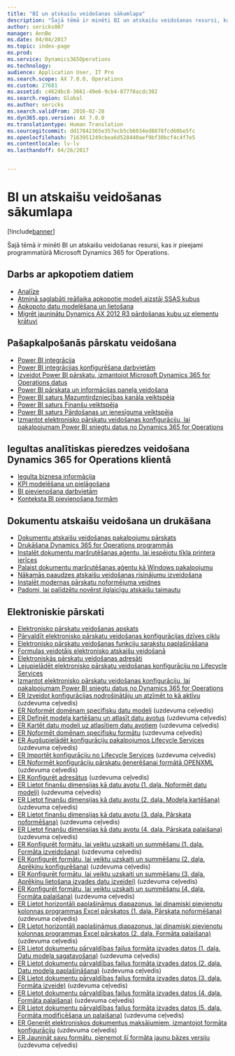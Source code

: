```yaml
---
title: "BI un atskaišu veidošanas sākumlapa"
description: "Šajā tēmā ir minēti BI un atskaišu veidošanas resursi, kas ir pieejami programmatūrā Microsoft Dynamics 365 for Operations."
author: sericks007
manager: AnnBe
ms.date: 04/04/2017
ms.topic: index-page
ms.prod: 
ms.service: Dynamics365Operations
ms.technology: 
audience: Application User, IT Pro
ms.search.scope: AX 7.0.0, Operations
ms.custom: 27681
ms.assetid: c4624bc8-3661-49e6-9cb4-87778acdc302
ms.search.region: Global
ms.author: sericks
ms.search.validFrom: 2016-02-28
ms.dyn365.ops.version: AX 7.0.0
ms.translationtype: Human Translation
ms.sourcegitcommit: dd17842365e357ecb5cb6034ed8878fcd60be5fc
ms.openlocfilehash: 7163951249cbea6d528440aef9bf38bcf4c4f7e5
ms.contentlocale: lv-lv
ms.lasthandoff: 04/26/2017


---
```


# <a name="bi-amp-reporting-home-page"></a>BI un atskaišu veidošanas sākumlapa

[!include[banner](../includes/banner.md)]


Šajā tēmā ir minēti BI un atskaišu veidošanas resursi, kas ir pieejami programmatūrā Microsoft Dynamics 365 for Operations. 

<a name="working-with-aggregate-data"></a>Darbs ar apkopotiem datiem
---------------------------

-   [Analīze](analytics.md)
-   [Atmiņā saglabāti reāllaika apkopotie modeļi aizstāj SSAS kubus](..\migration-upgrade\in-memory-real-time-aggregate-models.md)
-   [Apkopoto datu modelēšana un lietošana](model-aggregate-data.md)
-   [Migrēt jauninātu Dynamics AX 2012 R3 pārdošanas kubu uz elementu krātuvi](..\migration-upgrade\migrate-upgraded-cube-entity-store.md)

## <a name="self-service-reporting"></a>Pašapkalpošanās pārskatu veidošana
-   [Power BI integrācija](power-bi-integration.md)
-   [Power BI integrācijas konfigurēšana darbvietām](configure-power-bi-integration.md)
-   [Izveidot Power BI pārskatu, izmantojot Microsoft Dynamics 365 for Operations datus](create-powerbi-report-data.md)
-   [Power BI pārskata un informācijas paneļa veidošana](create-powerbi-report-dashboard.md)
-   [Power BI saturs Mazumtirdzniecības kanāla veiktspēja](retail-channel-performance-dashboard-power-bi-data.md)
-   [Power BI saturs Finanšu veiktspēja](financial-performance-power-bi-content-pack.md)
-   [Power BI saturs Pārdošanas un ienesīguma veiktspēja](sales-profitability-performance-content-pack.md)
-   [Izmantot elektronisko pārskatu veidošanas konfigurāciju, lai pakalpojumam Power BI sniegtu datus no Dynamics 365 for Operations](general-electronic-reporting-report-configuration-get-data-powerbi.md)

## <a name="building-embedded-analytical-experiences-in-the-dynamics-365-for-operations-client"></a>Iegultas analītiskas pieredzes veidošana Dynamics 365 for Operations klientā
-   [Iegulta biznesa informācija](analytics.md#embedded-business-intelligence)
-   [KPI modelēšana un pielāgošana](analytics.md#kpi-modeling-and-customization)
-   [BI pievienošana darbvietām](add-bi-workspaces.md)
-   [Konteksta BI pievienošana formām](add-contextual-bi-forms.md)

## <a name="document-reporting-and-printing"></a>Dokumentu atskaišu veidošana un drukāšana
-   [Dokumentu atskaišu veidošanas pakalpojumu pārskats](document-reporting-services.md)
-   [Drukāšana Dynamics 365 for Operations programmās](print-documents.md)
-   [Instalēt dokumentu maršrutēšanas aģentu, lai iespējotu tīkla printera ierīces](install-document-routing-agent.md)
-   [Palaist dokumentu maršrutēšanas aģentu kā Windows pakalpojumu](run-document-routing-agent-as-windows-service.md)
-   [Nākamās paaudzes atskaišu veidošanas risinājumu izveidošana](create-nextgen-reporting-solutions.md)
-   [Instalēt modernas pārskatu noformējuma veidnes](install-modern-report-design-templates.md)
-   [Padomi, lai palīdzētu novērst ilglaicīgu atskaišu taimautu](prevent-long-running-reports-timing-out.md)

## <a name="electronic-reporting"></a>Elektroniskie pārskati
-   [Elektronisko pārskatu veidošanas apskats](general-electronic-reporting.md)
-   [Pārvaldīt elektronisko pārskatu veidošanas konfigurācijas dzīves ciklu](general-electronic-reporting-manage-configuration-lifecycle.md)
-   [Elektronisko pārskatu veidošanas funkciju sarakstu paplašināšana](general-electronic-reporting-formulas-list-extension.md)
-   [Formulas veidotājs elektronisko atskaišu veidošanā](general-electronic-reporting-formula-designer.md)
-   [Elektroniskās pārskatu veidošanas adresāti](electronic-reporting-destinations.md)
-   [Lejupielādēt elektronisko pārskatu veidošanas konfigurāciju no Lifecycle Services](download-electronic-reporting-configuration-lcs.md)
-   [Izmantot elektronisko pārskatu veidošanas konfigurāciju, lai pakalpojumam Power BI sniegtu datus no Dynamics 365 for Operations](general-electronic-reporting-report-configuration-get-data-powerbi.md)
-   [ER Izveidot konfigurācijas nodrošinātāju un atzīmēt to kā aktīvu](http://ax.help.dynamics.com/en/wiki/er-select-service-provider/) (uzdevuma ceļvedis)
-   [ER Noformēt domēnam specifisku datu modeli](http://ax.help.dynamics.com/en/wiki/er-design-domain-specific-data-model/) (uzdevuma ceļvedis)
-   [ER Definēt modeļa kartēšanu un atlasīt datu avotus](http://ax.help.dynamics.com/en/wiki/er-define-model-mapping-and-select-data-sources/) (uzdevuma ceļvedis)
-   [ER Kartēt datu modeli uz atlasītiem datu avotiem](http://ax.help.dynamics.com/en/wiki/er-map-data-model-to-selected-data-sources/) (uzdevuma ceļvedis)
-   [ER Noformēt domēnam specifisku formātu](http://ax.help.dynamics.com/en/wiki/er-design-domain-specific-format/) (uzdevuma ceļvedis)
-   [ER Augšupielādēt konfigurāciju pakalpojumos Lifecycle Services](http://ax.help.dynamics.com/en/wiki/upload-a-configuration-into-lifecycle-services/) (uzdevuma ceļvedis)
-   [ER Importēt konfigurāciju no Lifecycle Services](http://ax.help.dynamics.com/en/wiki/import-a-configuration-from-lifecycle-services/) (uzdevuma ceļvedis)
-   [ER Noformēt konfigurāciju pārskatu ģenerēšanai formātā OPENXML](http://ax.help.dynamics.com/en/wiki/design-a-configuration-for-generating-reports-in-openxml-format/) (uzdevuma ceļvedis)
-   [ER Konfigurēt adresātus](http://ax.help.dynamics.com/en/wiki/configure-destinations/) (uzdevuma ceļvedis)
-   [ER Lietot finanšu dimensijas kā datu avotu (1. daļa. Noformēt datu modeli)](http://ax.help.dynamics.com/en/wiki/er-use-financial-dimensions-as-a-data-source-part-1-design-data-model/) (uzdevuma ceļvedis)
-   [ER Lietot finanšu dimensijas kā datu avotu (2. daļa. Modeļa kartēšana)](http://ax.help.dynamics.com/en/wiki/er-use-financial-dimensions-as-a-data-source-part-2-model-mapping/) (uzdevuma ceļvedis)
-   [ER Lietot finanšu dimensijas kā datu avotu (3. daļa. Pārskata noformēšana)](http://ax.help.dynamics.com/en/wiki/er-use-financial-dimensions-as-a-data-source-part-3-design-the-report/) (uzdevuma ceļvedis)
-   [ER Lietot finanšu dimensijas kā datu avotu (4. daļa. Pārskata palaišana)](http://ax.help.dynamics.com/en/wiki/er-use-financial-dimensions-as-a-data-source-part-4-run-the-report/) (uzdevuma ceļvedis)
-   [ER Konfigurēt formātu, lai veiktu uzskaiti un summēšanu (1. daļa. Formāta izveidošana)](http://ax.help.dynamics.com/en/wiki/er-configure-format-to-do-counting-and-summing-part-1-create-format/) (uzdevuma ceļvedis)
-   [ER Konfigurēt formātu, lai veiktu uzskaiti un summēšanu (2. daļa. Aprēķinu konfigurēšana)](http://ax.help.dynamics.com/en/wiki/er-configure-format-to-do-counting-and-summing-part-2-configure-computations/) (uzdevuma ceļvedis)
-   [ER Konfigurēt formātu, lai veiktu uzskaiti un summēšanu (3. daļa. Aprēķinu lietošana izvades datu izveidei)](http://ax.help.dynamics.com/en/wiki/er-configure-format-to-do-counting-and-summing-part-3-use-computations-to-make-the-output/) (uzdevuma ceļvedis)
-   [ER Konfigurēt formātu, lai veiktu uzskaiti un summēšanu (4. daļa. Formāta palaišana)](http://ax.help.dynamics.com/en/wiki/er-configure-format-to-do-counting-and-summing-part-4-run-format/) (uzdevuma ceļvedis)
-   [ER Lietot horizontāli paplašināmus diapazonus, lai dinamiski pievienotu kolonnas programmas Excel pārskatos (1. daļa. Pārskata noformēšana)](http://ax.help.dynamics.com/en/wiki/er-use-horizontally-expandable-ranges-to-dynamically-add-columns-in-excel-reports-part-1-design-format/) (uzdevuma ceļvedis)
-   [ER Lietot horizontāli paplašināmus diapazonus, lai dinamiski pievienotu kolonnas programmas Excel pārskatos (2. daļa. Formāta palaišana)](http://ax.help.dynamics.com/en/wiki/er-use-horizontally-expandable-ranges-to-dynamically-add-columns-in-excel-reports-part-2-run-format/) (uzdevuma ceļvedis)
-   [ER Lietot dokumentu pārvaldības failus formāta izvades datos (1. daļa. Datu modeļa sagatavošana)](http://ax.help.dynamics.com/en/wiki/er-use-document-management-files-in-format-outputs-part-1-prepare-data-model/) (uzdevuma ceļvedis)
-   [ER Lietot dokumentu pārvaldības failus formāta izvades datos (2. daļa. Datu modeļa paplašināšana)](http://ax.help.dynamics.com/en/wiki/er-use-document-management-files-in-format-outputs-part-2-extend-data-model/) (uzdevuma ceļvedis)
-   [ER Lietot dokumentu pārvaldības failus formāta izvades datos (3. daļa. Formāta izveide)](http://ax.help.dynamics.com/en/wiki/er-use-document-management-files-in-format-outputs-part-3-create-format/) (uzdevuma ceļvedis)
-   [ER Lietot dokumentu pārvaldības failus formāta izvades datos (4. daļa. Formāta palaišana)](http://ax.help.dynamics.com/en/wiki/er-use-document-management-files-in-format-outputs-part-4-run-format/) (uzdevuma ceļvedis)
-   [ER Lietot dokumentu pārvaldības failus formāta izvades datos (5. daļa. Formāta modificēšana un palaišana)](http://ax.help.dynamics.com/en/wiki/er-use-document-management-files-in-format-outputs-part-5-modify-and-run-format/) (uzdevuma ceļvedis)
-   [ER Ģenerēt elektroniskos dokumentus maksājumiem, izmantojot formāta konfigurāciju](http://ax.help.dynamics.com/en/wiki/generate-electronic-documents-for-payments-using-a-format-configuration/) (uzdevuma ceļvedis)
-   [ER Jaunināt savu formātu, pieņemot šī formāta jaunu bāzes versiju](http://ax.help.dynamics.com/en/wiki/upgrade-your-format-by-adopting-a-new-base-version-of-that-format/) (uzdevuma ceļvedis)







